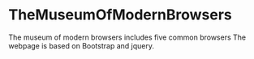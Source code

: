 # TheMuseumOfModernBrowsers
The museum of modern browsers includes five common browsers
The webpage is based on Bootstrap and jquery. 
